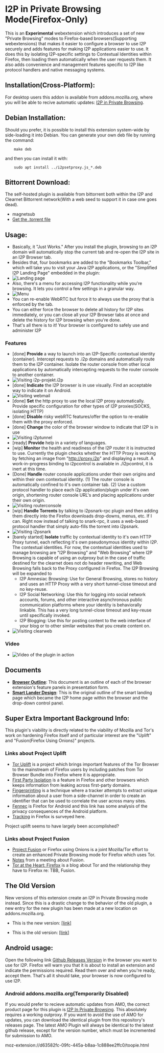 I2P in Private Browsing Mode(Firefox-Only)
==========================================

This is an **Experimental** webextension which introduces a set of new "Private
Browsing" modes to Firefox-based browsers(Supporting webextensions) that makes
it easier to configure a browser to use I2P securely and adds features for
making I2P applications easier to use. It does this by isolating I2P-specific
settings to Contextual Identities within Firefox, then loading them
automatically when the user requests them. It also adds convenience and
management features specific to I2P like protocol handlers and native messaging
systems.

Installation(Cross-Platform):
-----------------------------

For desktop users this addon is available from addons.mozilla.org, where you
will be able to recive automatic updates:
[I2P in Private Browsing](https://addons.mozilla.org/en-US/firefox/addon/i2p-in-private-browsing/).

Debian Installation:
--------------------

Should you prefer, it is possible to install this extension system-wide by
side-loading it into Debian. You can generate your own deb file by running the
command:

        make deb

and then you can install it with:

        sudo apt install ../i2psetproxy.js_*.deb

Bittorrent Download:
--------------------

The self-hosted plugin is available from bittorrent both within the I2P and
Clearnet Bittorrent network(With a web seed to support it in case one goes
dead).

  * magnetsub
  * [Get the .torrent file](./i2ppb@eyedeekay.github.io.xpi.torrent)

Usage:
------

  * Basically, it "Just Works." After you install the plugin, browsing to an I2P
   domain will automatically stop the current tab and re-open the I2P site in an
   I2P Browser tab.
  * Besides that, four bookmarks are added to the "Bookmarks Toolbar," which
   will take you to visit your Java I2P applications, or the "Simplified I2P
   Landing Page" embedded in the plugin:
  * ![Landing page](lander.png)
  * Also, there's a menu for accessing I2P functionality while you're browsing.
   It lets you control a few settings in a granular way.
  * ![Menu](menu.png)
  * You can re-enable WebRTC but force it to always use the proxy that is
   enforced by the tab.
  * You can either force the browser to delete all history for I2P sites
   immediately, or you can close all your I2P Browser tabs at once and delete
   the history for I2P browsing when you're done.
  * That's all there is to it! Your browser is configured to safely use and
   administer I2P

### Features

  * [done] **Provide** a way to launch into an I2P-Specific contextual identity
   (container). Intercept requests to .i2p domains and automatically route them
   to the I2P container. Isolate the router console from other local
   applications by automatically intercepting requests to the router console to
   another container.
  * ![Visiting i2p-projekt.i2p](i2psetproxy.js.png)
  * [done] **Indicate** the I2P browser is in use visually. Find an
   acceptable way to indicate it on Android.
  * ![Visiting webmail](susimail.png)
  * [done] **Set** the http proxy to use the local I2P proxy automatically.
   Provide specific configuration for other types of I2P proxies(SOCKS,
   isolating HTTP)
  * [done] **Disable** risky webRTC features/offer the option to re-enable
   them with the proxy enforced.
  * [done] **Change** the color of the browser window to indicate that I2P is in
   use
  * ![Visiting i2ptunnel](i2ptunnel.png)
  * [ready] **Provide** help in a variety of languages.
  * [wip] **Monitor** the health and readiness of the I2P router it is
   instructed to use. Currently the plugin checks whether the HTTP Proxy is
   working by fetching an image from "http://proxy.i2p" and displaying a result.
   A work-in-progress binding to i2pcontrol is available in ./i2pcontrol, it is
   inert at this time.
  * [Done] **Handle** router console applications under their own origins and
   within their own contextual identity. (1) The router console is automatically
   confined to it's own container tab. (2) Use a custom protocol handler to
   place each i2p application/plugin under it's own origin, shortening router
   console URL's and placing applications under their own origin.
  * ![Visiting routerconsole](routerconsole.png)
  * [wip] **Handle Torrents** by talking to i2psnark-rpc plugin and then
   adding them directly into the Firefox downloads drop-downs, menus, etc. If I
   can. Right now instead of talking to snark-rpc, it uses a web-based protocol
   handler that simply auto-fills the torrent into i2psnark.
  * ![Visiting i2psnark](i2psnark.png)
  * [barely started] **Isolate** traffic by contextual identity to it's own HTTP
   Proxy tunnel, each reflecting it's own pseudonymous identity within I2P. The
   contextual identities. For now, the contextual identities used to manage
   browsing are "I2P Browsing" and "Web Browsing" where I2P Browsing is capable
   of using an outproxy but in the case of traffic destined for the clearnet
   does not do header rewriting, and Web Browsing falls back to the Proxy
   configured in Firefox. The I2P Browsing will be expanded to
    - I2P Amnesiac Browsing: Use for General Browsing, stores no history and
    uses an HTTP Proxy with a very short tunnel-close timeout and no key-reuse.
    - I2P Social Networking: Use this for logging into social network accounts,
    forums, and other interactive asynchronous public communication platforms
    where your identity is behaviorally linkable. This has a very long
    tunnel-close timeout and key-reuse until specifically invoked.
    - I2P Blogging: Use this for posting content to the web interface of your
    blog or to other similar websites that you create content on.
  * ![Visiting clearweb](clearweb.png)

### Video

  * ![Video of the plugin in action](i2psetproxy.js.gif)

Documents
------------

  * **[Browser Outline](https://github.com/eyedeekay/I2P-in-Private-Browsing-Mode-Firefox/releases/download/docs/Browser.Design.Documentation.pdf)**: This document is an outline of each of
  the browser extension's feature panels in presentation form.
  * **[Smart Lander Design](https://github.com/eyedeekay/I2P-in-Private-Browsing-Mode-Firefox/releases/download/docs/Landing.Page.Documentation.pdf)**: This is the original outline of
  the smart landing page which became the I2P home page within the browser and
  the drop-down control panel.

Super Extra Important Background Info:
--------------------------------------

This plugin's viability is directly related to the viability of Mozilla and
Tor's work on hardening Firefox itself and of particular interest are the
"Uplift" and "Fusion(Firefox Using Onions)" projects.

### Links about Project Uplift

 * [Tor Uplift](https://wiki.mozilla.org/Security/Tor_Uplift) is a project which
  brings important features of the Tor Browser to the mainstream of Firefox
  users by including patches from Tor Browser Bundle into Firefox where it is
  appropriate.
 * [First Party Isolation](https://wiki.mozilla.org/Security/FirstPartyIsolation)
  is a feature in Firefox and other browsers which keeps information from
  leaking across first-party domains.
 * [Fingerprinting](https://wiki.mozilla.org/Security/Fingerprinting) is a
  technique where a tracker attempts to extract unique information about a user
  from a side-channel in order to create an identifier that can be used to
  correlate the user across many sites.
 * [Fennec](https://wiki.mozilla.org/Security/Fennec%2BTor_Project) is Firefox
  for Android and this link has some analysis of the privacy consequences of the
  Android platform.
 * [Tracking](https://wiki.mozilla.org/Security/Tor_Uplift/Tracking) in Firefox
  is surveyed here.

Project uplift seems to have largely been accomplished?

### Links about Project Fusion

 * [Project Fusion](https://wiki.mozilla.org/Security/Fusion) or Firefox using
  Onions is a joint Mozilla/Tor effort to create an enhanced Private Browsing
  mode for Firefox which uses Tor.
 * [Notes](https://trac.torproject.org/projects/tor/wiki/org/meetings/2018Rome/Notes/FusionProject)
  from a meeting about Fusion.
 * [Tor at the Heart: Firefox](https://blog.torproject.org/tor-heart-firefox) is
  a blog about Tor and the relationship they have to Firefox re: TBB, Fusion.

The Old Version
---------------

New versions of this extension create an I2P in Private Browsing mode instead.
Since this is a drastic change to the behavior of the old plugin, a new entry
for the new plugin has been made at a new location on addons.mozilla.org.

 * This is the new version: [[link]](https://addons.mozilla.org/en-US/firefox/addon/i2p-in-private-browsing/)

 * This is the old version: [[link]](https://addons.mozilla.org/en-US/firefox/addon/I2P-Proxy/)

Android usage:
--------------

Open the following link
[Github Releases Version](https://github.com/eyedeekay/i2psetproxy.js/releases/)
in the browser you want to use for I2P. Firefox will warn you that it is about
to install an extension and indicate the permissions required. Read them over
and when you're ready, accept them. That's all it should take, your browser is
now configured to use I2P.

### Android addons.mozilla.org(Temporarily Disabled)

If you would prefer to recieve automatic updates from AMO, the correct product
page for this plugin is
[I2P In Private Browsing](https://addons.mozilla.org/en-US/firefox/addon/i2p-in-private-browsing/).
This absolutely requires a working outproxy. If you want to avoid the use of AMO
for updates, you can download the identical plugin from this repository's
releases page. The latest AMO Plugin will always be identical to the latest
github release, except for the version number, which must be incremented for
submission to AMO.

moz-extension://d63582fc-09fc-445a-b8aa-1c888ee2ffc0/toopie.html